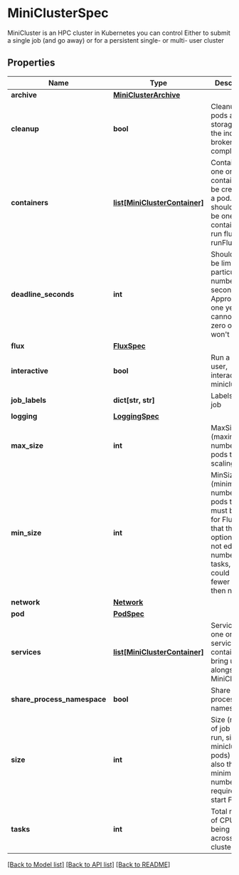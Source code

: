 # MiniClusterSpec

MiniCluster is an HPC cluster in Kubernetes you can control Either to submit a single job (and go away) or for a persistent single- or multi- user cluster

## Properties
Name | Type | Description | Notes
------------ | ------------- | ------------- | -------------
**archive** | [**MiniClusterArchive**](MiniClusterArchive.md) |  | [optional] 
**cleanup** | **bool** | Cleanup the pods and storage when the index broker pod is complete | [optional] [default to False]
**containers** | [**list[MiniClusterContainer]**](MiniClusterContainer.md) | Containers is one or more containers to be created in a pod. There should only be one container to run flux with runFlux | 
**deadline_seconds** | **int** | Should the job be limited to a particular number of seconds? Approximately one year. This cannot be zero or job won&#39;t start | [optional] [default to 31500000]
**flux** | [**FluxSpec**](FluxSpec.md) |  | [optional] 
**interactive** | **bool** | Run a single-user, interactive minicluster | [optional] [default to False]
**job_labels** | **dict[str, str]** | Labels for the job | [optional] 
**logging** | [**LoggingSpec**](LoggingSpec.md) |  | [optional] 
**max_size** | **int** | MaxSize (maximum number of pods to allow scaling to) | [optional] 
**min_size** | **int** | MinSize (minimum number of pods that must be up for Flux) Note that this option does not edit the number of tasks, so a job could run with fewer (and then not start) | [optional] 
**network** | [**Network**](Network.md) |  | [optional] 
**pod** | [**PodSpec**](PodSpec.md) |  | [optional] 
**services** | [**list[MiniClusterContainer]**](MiniClusterContainer.md) | Services are one or more service containers to bring up alongside the MiniCluster. | [optional] 
**share_process_namespace** | **bool** | Share process namespace? | [optional] [default to False]
**size** | **int** | Size (number of job pods to run, size of minicluster in pods) This is also the minimum number required to start Flux | [optional] [default to 1]
**tasks** | **int** | Total number of CPUs being run across entire cluster | [optional] [default to 1]

[[Back to Model list]](../README.md#documentation-for-models) [[Back to API list]](../README.md#documentation-for-api-endpoints) [[Back to README]](../README.md)


